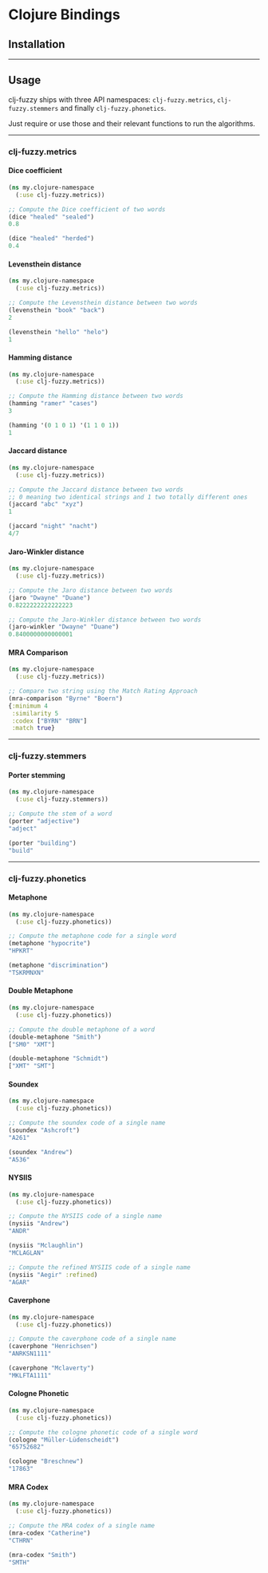 # Clojure Bindings

## Installation

---

## Usage
clj-fuzzy ships with three API namespaces: `clj-fuzzy.metrics`, `clj-fuzzy.stemmers` and finally `clj-fuzzy.phonetics`.

Just require or use those and their relevant functions to run the algorithms.

---

### clj-fuzzy.metrics

#### Dice coefficient
```clj
(ns my.clojure-namespace
  (:use clj-fuzzy.metrics))

;; Compute the Dice coefficient of two words
(dice "healed" "sealed")
0.8

(dice "healed" "herded")
0.4
```

#### Levensthein distance
```clj
(ns my.clojure-namespace
  (:use clj-fuzzy.metrics))

;; Compute the Levensthein distance between two words
(levensthein "book" "back")
2

(levensthein "hello" "helo")
1
```

#### Hamming distance
```clj
(ns my.clojure-namespace
  (:use clj-fuzzy.metrics))

;; Compute the Hamming distance between two words
(hamming "ramer" "cases")
3

(hamming '(0 1 0 1) '(1 1 0 1))
1
```

#### Jaccard distance
```clj
(ns my.clojure-namespace
  (:use clj-fuzzy.metrics))

;; Compute the Jaccard distance between two words
;; 0 meaning two identical strings and 1 two totally different ones
(jaccard "abc" "xyz")
1

(jaccard "night" "nacht")
4/7
```

#### Jaro-Winkler distance
```clj
(ns my.clojure-namespace
  (:use clj-fuzzy.metrics))

;; Compute the Jaro distance between two words
(jaro "Dwayne" "Duane")
0.8222222222222223

;; Compute the Jaro-Winkler distance between two words
(jaro-winkler "Dwayne" "Duane")
0.8400000000000001
```

#### MRA Comparison
```clj
(ns my.clojure-namespace
  (:use clj-fuzzy.metrics))

;; Compare two string using the Match Rating Approach
(mra-comparison "Byrne" "Boern")
{:minimum 4
 :similarity 5
 :codex ["BYRN" "BRN"]
 :match true}
```

---

### clj-fuzzy.stemmers

#### Porter stemming
```clj
(ns my.clojure-namespace
  (:use clj-fuzzy.stemmers))

;; Compute the stem of a word
(porter "adjective")
"adject"

(porter "building")
"build"
```

---

### clj-fuzzy.phonetics

#### Metaphone
```clj
(ns my.clojure-namespace
  (:use clj-fuzzy.phonetics))

;; Compute the metaphone code for a single word
(metaphone "hypocrite")
"HPKRT"

(metaphone "discrimination")
"TSKRMNXN"
```

#### Double Metaphone
```clj
(ns my.clojure-namespace
  (:use clj-fuzzy.phonetics))

;; Compute the double metaphone of a word
(double-metaphone "Smith")
["SM0" "XMT"]

(double-metaphone "Schmidt")
["XMT" "SMT"]
```

#### Soundex
```clj
(ns my.clojure-namespace
  (:use clj-fuzzy.phonetics))

;; Compute the soundex code of a single name
(soundex "Ashcroft")
"A261"

(soundex "Andrew")
"A536"
```

#### NYSIIS
```clj
(ns my.clojure-namespace
  (:use clj-fuzzy.phonetics))

;; Compute the NYSIIS code of a single name
(nysiis "Andrew")
"ANDR"

(nysiis "Mclaughlin")
"MCLAGLAN"

;; Compute the refined NYSIIS code of a single name
(nysiis "Aegir" :refined)
"AGAR"
```

#### Caverphone
```clj
(ns my.clojure-namespace
  (:use clj-fuzzy.phonetics))

;; Compute the caverphone code of a single name
(caverphone "Henrichsen")
"ANRKSN1111"

(caverphone "Mclaverty")
"MKLFTA1111"
```

#### Cologne Phonetic
```clj
(ns my.clojure-namespace
  (:use clj-fuzzy.phonetics))

;; Compute the cologne phonetic code of a single word
(cologne "Müller-Lüdenscheidt")
"65752682"

(cologne "Breschnew")
"17863"
```

#### MRA Codex
```clj
(ns my.clojure-namespace
  (:use clj-fuzzy.phonetics))

;; Compute the MRA codex of a single name
(mra-codex "Catherine")
"CTHRN"

(mra-codex "Smith")
"SMTH"
```
